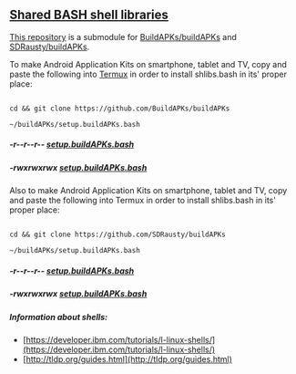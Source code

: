 ## [Shared BASH shell libraries](https://shlibs.github.io/shlibs.bash/) 

[This repository](https://github.com/shlibs/shlibs.bash) is a submodule for [BuildAPKs/buildAPKs](https://github.com/BuildAPKs/buildAPKs) and [SDRausty/buildAPKs](https://github.com/SDRausty/buildAPKs).

To make Android Application Kits on smartphone, tablet and TV, copy and paste the following into [Termux](https://github.com/termux) in order to install shlibs.bash in its' proper place:

```

cd && git clone https://github.com/BuildAPKs/buildAPKs

~/buildAPKs/setup.buildAPKs.bash

```
##### -r--r--r-- [setup.buildAPKs.bash](https://raw.githubusercontent.com/BuildAPKs/buildAPKs/master/setup.buildAPKs.bash)
##### -rwxrwxrwx [setup.buildAPKs.bash](https://buildapks.github.io/buildAPKs/setup.buildAPKs.bash)

Also to make Android Application Kits on smartphone, tablet and TV, copy and paste the following into Termux in order to install shlibs.bash in its' proper place:

```

cd && git clone https://github.com/SDRausty/buildAPKs

~/buildAPKs/setup.buildAPKs.bash

```
##### -r--r--r-- [setup.buildAPKs.bash](https://raw.githubusercontent.com/SDRausty/buildAPKs/master/setup.buildAPKs.bash)
##### -rwxrwxrwx [setup.buildAPKs.bash](https://sdrausty.github.io/buildAPKs/setup.buildAPKs.bash)


##### Information about shells: 
   * [https://developer.ibm.com/tutorials/l-linux-shells/](https://developer.ibm.com/tutorials/l-linux-shells/)
   * [http://tldp.org/guides.html](http://tldp.org/guides.html)

<!--OEF README.md-->
